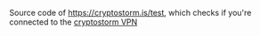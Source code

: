 Source code of <a href="https://cryptostorm.is/test" target="_blank">https://cryptostorm.is/test</a>, which checks if you're connected to the <a href="https://cryptostorm.is/" target="_blank">cryptostorm VPN</a>
